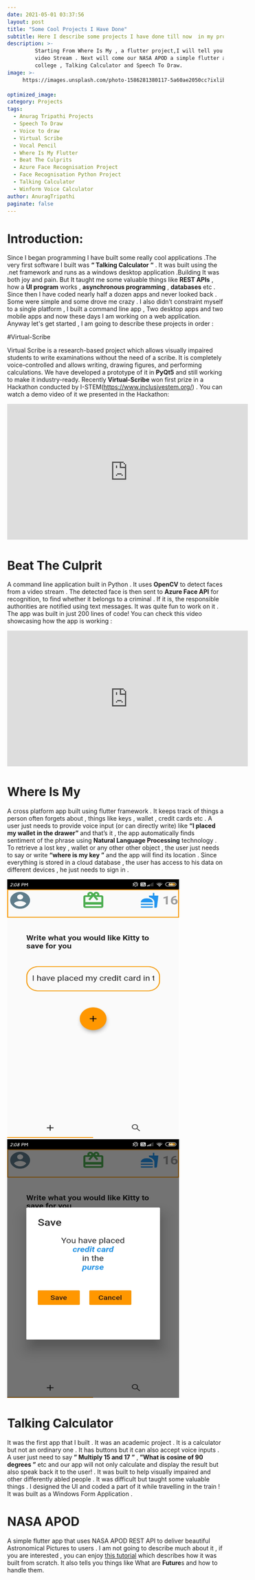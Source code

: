 ```yaml
---
date: 2021-05-01 03:37:56
layout: post
title: "Some Cool Projects I Have Done"
subtitle: Here I describe some projects I have done till now  in my programming career
description: >-
         Starting From Where Is My , a flutter project,I will tell you about Beat The Culprits , built in python , it detects and recognize faces from a 
         video Stream . Next will come our NASA APOD a simple flutter app. At last I will tell you about two projects I have done in my
         college , Talking Calculator and Speech To Draw.
image: >-
     https://images.unsplash.com/photo-1586281380117-5a60ae2050cc?ixlib=rb-1.2.1&ixid=eyJhcHBfaWQiOjEyMDd9&auto=format&fit=crop&w=1050&q=80

optimized_image:
category: Projects
tags: 
  - Anurag Tripathi Projects
  - Speech To Draw
  - Voice to draw
  - Virtual Scribe
  - Vocal Pencil
  - Where Is My Flutter
  - Beat The Culprits
  - Azure Face Recognisation Project
  - Face Recognisation Python Project
  - Talking Calculator
  - Winform Voice Calculator
author: AnuragTripathi
paginate: false
---
```


# Introduction:

Since I began programming I have built some really cool applications .The very first software I built was **“ Talking Calculator “** . It was built  using the  .net framework  and runs as a windows desktop application .Building It was both joy and pain. But It taught me some valuable things like **REST APIs** , how a **UI program** works , **asynchronous programming** , **databases** etc .  Since then I have coded nearly half a dozen apps  and never looked back .  Some were simple and some drove me crazy . I also didn’t constraint myself to a single platform , I built a command line app , Two desktop apps and two mobile apps and now these days I am working on a web application. Anyway let's get started , I am going to describe these projects in order :

#Virtual-Scribe

Virtual Scribe is a research-based project which allows visually impaired students to write examinations without the need of a scribe. It is completely voice-controlled and allows writing, drawing figures, and performing calculations.  We have developed a prototype of it in **PyQt5** and still working to make it industry-ready. Recently **Virtual-Scribe** won first prize in a Hackathon conducted by I-STEM(https://www.inclusivestem.org/) .  You can watch a demo video of it  we presented in the Hackathon:
<iframe width="560" height="315" src="https://www.youtube.com/embed/_CYmUVxkaSE" title="YouTube video player" frameborder="0" allow="accelerometer; autoplay; clipboard-write; encrypted-media; gyroscope; picture-in-picture" allowfullscreen></iframe>



# Beat The Culprit


A command line application built in Python . It uses **OpenCV** to detect faces from a video stream . The detected face is then sent to **Azure Face API** for recognition, to find whether  it belongs to a criminal . If it is, the responsible authorities are notified using text messages.  It was quite fun to work on it . The app was built in just 200 lines of code!
You can check this video showcasing how the app is working :
<iframe width="560" height="315" src="https://www.youtube.com/embed/WIN6d3oFrq8" frameborder="0" allow="accelerometer; autoplay; clipboard-write; encrypted-media; gyroscope; picture-in-picture" allowfullscreen></iframe>



# Where Is My 

A cross platform app built using flutter framework . It keeps track of things a person often forgets about , things like keys , wallet  , credit cards etc . 
A user just needs to provide voice  input (or can directly write) like **“I placed my wallet in the drawer”** and that’s it , the app automatically finds sentiment of the phrase using **Natural Language Processing** technology . To retrieve a lost key , wallet or any other other object , the user just needs to say or write **“where is my key ”**  and the app will find its location .  Since everything is stored in a cloud database , the user has access to his data on different devices , he just needs to sign in . 

<img src="/assets/pics/whereismy2.jpg" alt="where is my" width="400" height="600">

<img src="/assets/pics/whereismy.jpg" alt="where is my" width="400" height="600">


# Talking Calculator


 It was the first app that I built . It was an academic project . It is  a calculator but not an ordinary one . It has buttons but it can also accept voice inputs . A user just need to say **” Multiply 15 and 17  ”** , **”What is cosine of 90 degrees  ”** etc and our app will not only calculate and display the result but also speak back it to the user! . It was built to help visually impaired and other differently abled people . It was difficult but taught some valuable things . I designed the UI and coded a part of it while travelling in the train ! It was built as a Windows Form Application . 


# NASA APOD

A simple flutter app that uses NASA APOD REST API to deliver beautiful Astronomical Pictures to users .  I am not going to describe much about it , if you are interested , you can enjoy <a href="https://anuragseven.github.io/your-post-title-flutter-nasa-astronomical-picture-of-the-day-">this tutorial</a> which describes how it was built from scratch. It also tells you things like What are **Future**s and how to handle them.




   











     
